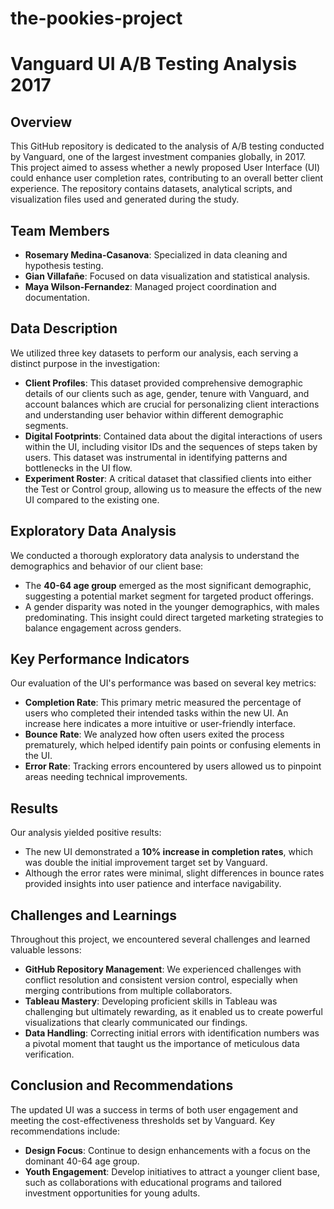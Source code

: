 # the-pookies-project
# Vanguard UI A/B Testing Analysis 2017

## Overview
This GitHub repository is dedicated to the analysis of A/B testing conducted by Vanguard, one of the largest investment companies globally, in 2017. This project aimed to assess whether a newly proposed User Interface (UI) could enhance user completion rates, contributing to an overall better client experience. The repository contains datasets, analytical scripts, and visualization files used and generated during the study.

## Team Members
- **Rosemary Medina-Casanova**: Specialized in data cleaning and hypothesis testing.
- **Gian Villafañe**: Focused on data visualization and statistical analysis.
- **Maya Wilson-Fernandez**: Managed project coordination and documentation.

## Data Description
We utilized three key datasets to perform our analysis, each serving a distinct purpose in the investigation:
- **Client Profiles**: This dataset provided comprehensive demographic details of our clients such as age, gender, tenure with Vanguard, and account balances which are crucial for personalizing client interactions and understanding user behavior within different demographic segments.
- **Digital Footprints**: Contained data about the digital interactions of users within the UI, including visitor IDs and the sequences of steps taken by users. This dataset was instrumental in identifying patterns and bottlenecks in the UI flow.
- **Experiment Roster**: A critical dataset that classified clients into either the Test or Control group, allowing us to measure the effects of the new UI compared to the existing one.

## Exploratory Data Analysis
We conducted a thorough exploratory data analysis to understand the demographics and behavior of our client base:
- The **40-64 age group** emerged as the most significant demographic, suggesting a potential market segment for targeted product offerings.
- A gender disparity was noted in the younger demographics, with males predominating. This insight could direct targeted marketing strategies to balance engagement across genders.

## Key Performance Indicators
Our evaluation of the UI's performance was based on several key metrics:
- **Completion Rate**: This primary metric measured the percentage of users who completed their intended tasks within the new UI. An increase here indicates a more intuitive or user-friendly interface.
- **Bounce Rate**: We analyzed how often users exited the process prematurely, which helped identify pain points or confusing elements in the UI.
- **Error Rate**: Tracking errors encountered by users allowed us to pinpoint areas needing technical improvements.

## Results
Our analysis yielded positive results:
- The new UI demonstrated a **10% increase in completion rates**, which was double the initial improvement target set by Vanguard.
- Although the error rates were minimal, slight differences in bounce rates provided insights into user patience and interface navigability.

## Challenges and Learnings
Throughout this project, we encountered several challenges and learned valuable lessons:
- **GitHub Repository Management**: We experienced challenges with conflict resolution and consistent version control, especially when merging contributions from multiple collaborators.
- **Tableau Mastery**: Developing proficient skills in Tableau was challenging but ultimately rewarding, as it enabled us to create powerful visualizations that clearly communicated our findings.
- **Data Handling**: Correcting initial errors with identification numbers was a pivotal moment that taught us the importance of meticulous data verification.

## Conclusion and Recommendations
The updated UI was a success in terms of both user engagement and meeting the cost-effectiveness thresholds set by Vanguard. Key recommendations include:
- **Design Focus**: Continue to design enhancements with a focus on the dominant 40-64 age group.
- **Youth Engagement**: Develop initiatives to attract a younger client base, such as collaborations with educational programs and tailored investment opportunities for young adults.



